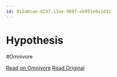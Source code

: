 ```yaml
---
id: 015a8cae-d247-11ee-9097-eb951e9a1d32
---
```


# Hypothesis
#Omnivore

[Read on Omnivore](https://omnivore.app/me/hypothesis-18dd5eff86b)
[Read Original](https://hypothes.is/a/6vugNtJDEe6PvM8Yw47jtA)

